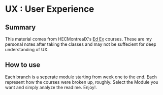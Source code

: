 # UX : User Experience

## Summary

This material comes from HECMontrealX's [Ed Ex](https://www.edx.org/) courses. These are my personal notes after taking the classes and may not be suffecient for deep understanding of UX.

## How to use

Each branch is a seperate module starting from week one to the end. Each represent how the courses were broken up, roughly. Select the Module you want and simply analyze the read me. Enjoy!.
